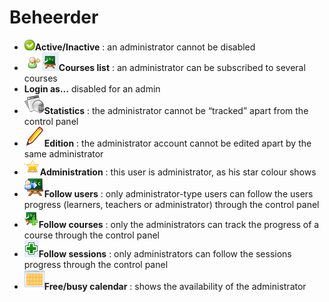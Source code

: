 # Beheerder

* ![](../../../.gitbook/assets/images46%20%281%29.png)**Active/Inactive** : an administrator cannot be disabled
* ![](../../../.gitbook/assets/graficos62%20%281%29.png)![](../../../.gitbook/assets/graficos63%20%281%29.png)**Courses list** : an administrator can be subscribed to several courses
* **Login as...** disabled for an admin
* ![](../../../.gitbook/assets/graficos67%20%281%29.png)**Statistics** : the administrator cannot be “tracked” apart from the control panel
* ![](../../../.gitbook/assets/graficos64%20%281%29.png)**Edition** : the administrator account cannot be edited apart by the same administrator
* ![](../../../.gitbook/assets/graficos65%20%281%29.png)**Administration** : this user is administrator, as his star colour shows
* ![](../../../.gitbook/assets/graficos68%20%281%29.png)**Follow users** : only administrator-type users can follow the users progress \(learners, teachers or administrator\) through the control panel
* ![](../../../.gitbook/assets/graficos69%20%281%29.png)**Follow courses** : only the administrators can track the progress of a course through the control panel
* ![](../../../.gitbook/assets/graficos70%20%281%29.png)**Follow sessions** : only administrators can follow the sessions progress through the control panel
* ![](../../../.gitbook/assets/graficos66%20%281%29.png)**Free/busy calendar** : shows the availability of the administrator

